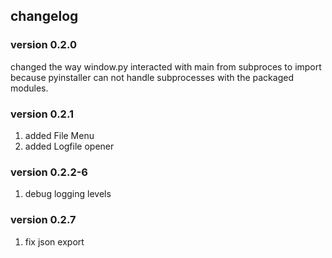 ## changelog
### version 0.2.0
changed the way window.py interacted with main from subproces to import because
pyinstaller can not handle subprocesses with the packaged modules. 
### version 0.2.1
1. added File Menu
2. added Logfile opener
### version 0.2.2-6
1. debug logging levels
### version 0.2.7
1. fix json export